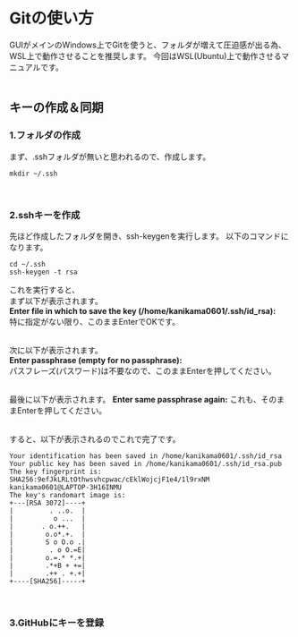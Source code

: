 # Gitの使い方
GUIがメインのWindows上でGitを使うと、フォルダが増えて圧迫感が出る為、WSL上で動作させることを推奨します。
今回はWSL(Ubuntu)上で動作させるマニュアルです。  
<br>

## キーの作成＆同期
### 1.フォルダの作成
まず、.sshフォルダが無いと思われるので、作成します。  
```shell
mkdir ~/.ssh
```
<br>

### 2.sshキーを作成
先ほど作成したフォルダを開き、ssh-keygenを実行します。
以下のコマンドになります。
```shell
cd ~/.ssh
ssh-keygen -t rsa
```
これを実行すると、  
まず以下が表示されます。  
**Enter file in which to save the key (/home/kanikama0601/.ssh/id_rsa):**  
特に指定がない限り、このままEnterでOKです。  
<br>

次に以下が表示されます。  
**Enter passphrase (empty for no passphrase):**  
パスフレーズ(パスワード)は不要なので、このままEnterを押してください。  
<br>

最後に以下が表示されます。
**Enter same passphrase again:** 
これも、そのままEnterを押してください。  
<br>

すると、以下が表示されるのでこれで完了です。
```
Your identification has been saved in /home/kanikama0601/.ssh/id_rsa
Your public key has been saved in /home/kanikama0601/.ssh/id_rsa.pub
The key fingerprint is:
SHA256:9efJkLRLtOthwsvhcpwac/cEklWojcjF1e4/1l9rxNM kanikama0601@LAPTOP-3H16INMU
The key's randomart image is:
+---[RSA 3072]----+
|         . ..o.  |
|          o ...  |
|       . o.++.   |
|        o.o*.+.  |
|        S o O.o .|
|         . o O.=E|
|        o.=.* *.+|
|        .*+B + +=|
|        .++ . +.+|
+----[SHA256]-----+
```
<br>

### 3.GitHubにキーを登録

